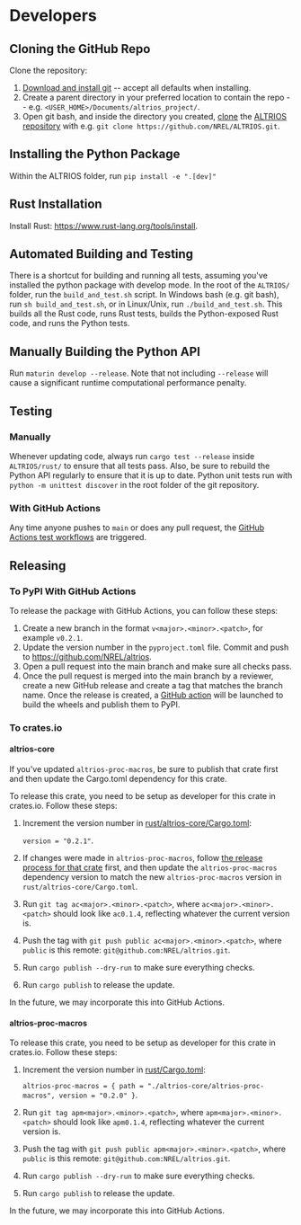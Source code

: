 # Developers

<!-- toc -->

## Cloning the GitHub Repo

Clone the repository:

1. [Download and install git](https://git-scm.com/downloads) -- accept all defaults when installing.
1. Create a parent directory in your preferred location to contain the repo -- e.g.
   `<USER_HOME>/Documents/altrios_project/`.
1. Open git bash, and inside the directory you created,
   [clone](https://docs.github.com/en/repositories/creating-and-managing-repositories/cloning-a-repository)
   the [ALTRIOS repository](https://github.com/NREL/ALTRIOS) with e.g. `git clone
https://github.com/NREL/ALTRIOS.git`.

## Installing the Python Package

Within the ALTRIOS folder, run `pip install -e ".[dev]"`

## Rust Installation

Install Rust: <https://www.rust-lang.org/tools/install>.

## Automated Building and Testing

There is a shortcut for building and running all tests, assuming you've installed the python package
with develop mode. In the root of the `ALTRIOS/` folder, run the `build_and_test.sh` script. In
Windows bash (e.g. git bash), run `sh build_and_test.sh`, or in Linux/Unix, run
`./build_and_test.sh`. This builds all the Rust code, runs Rust tests, builds the Python-exposed
Rust code, and runs the Python tests.

## Manually Building the Python API

Run `maturin develop --release`. Note that not including `--release` will cause a significant
runtime computational performance penalty.

## Testing

### Manually

Whenever updating code, always run `cargo test --release` inside `ALTRIOS/rust/` to ensure that all
tests pass. Also, be sure to rebuild the Python API regularly to ensure that it is up to date.
Python unit tests run with `python -m unittest discover` in the root folder of the git repository.

### With GitHub Actions

Any time anyone pushes to `main` or does any pull request, the [GitHub Actions test
workflows](https://github.com/NREL/altrios/tree/main/.github/workflows) are triggered.

## Releasing

### To PyPI With GitHub Actions

To release the package with GitHub Actions, you can follow these steps:

1. Create a new branch in the format `v<major>.<minor>.<patch>`, for example `v0.2.1`.
1. Update the version number in the `pyproject.toml` file. Commit and push to
   https://github.com/NREL/altrios.
1. Open a pull request into the main branch and make sure all checks pass.
1. Once the pull request is merged into the main branch by a reviewer, create a new GitHub release
   and create a tag that matches the branch name. Once the release is created, a [GitHub
   action](https://github.com/NREL/altrios/blob/686e8c28828cb980cc45567d08091e69b7bee52c/.github/workflows/wheels.yaml#L5)
   will be launched to build the wheels and publish them to PyPI.

### To crates.io

#### altrios-core

If you've updated `altrios-proc-macros`, be sure to publish that crate first and then update the
Cargo.toml dependency for this crate.

To release this crate, you need to be setup as developer for this crate in crates.io. Follow these steps:

1. Increment the version number in
   [rust/altrios-core/Cargo.toml](https://github.com/NREL/altrios/blob/426f50e4ebd0fbf1d7e346aa31604107df8f83fe/rust/altrios-core/Cargo.toml#L8): 
   
   `version = "0.2.1"`.
1. If changes were made in `altrios-proc-macros`, follow [the release process for that
   crate](#altrios-proc-macros) first, and then update the `altrios-proc-macros` dependency version
   to match the new `altrios-proc-macros` version in `rust/altrios-core/Cargo.toml`.
1. Run `git tag ac<major>.<minor>.<patch>`, where `ac<major>.<minor>.<patch>` should look like
   `ac0.1.4`, reflecting whatever the current version is.
1. Push the tag with `git push public ac<major>.<minor>.<patch>`, where `public` is this remote:
   `git@github.com:NREL/altrios.git`.
1. Run `cargo publish --dry-run` to make sure everything checks.
1. Run `cargo publish` to release the update.

In the future, we may incorporate this into GitHub Actions.

#### altrios-proc-macros

To release this crate, you need to be setup as developer for this crate in crates.io. Follow these steps:

1. Increment the version number in
   [rust/Cargo.toml](https://github.com/NREL/altrios/blob/dced44b42c456da88363d03dc43259b039a94e6d/rust/Cargo.toml#L48):
   
   `altrios-proc-macros = { path = "./altrios-core/altrios-proc-macros", version = "0.2.0" }`.
1. Run `git tag apm<major>.<minor>.<patch>`, where `apm<major>.<minor>.<patch>` should look like
   `apm0.1.4`, reflecting whatever the current version is.
1. Push the tag with `git push public apm<major>.<minor>.<patch>`, where `public` is this remote:
   `git@github.com:NREL/altrios.git`.
1. Run `cargo publish --dry-run` to make sure everything checks.
1. Run `cargo publish` to release the update.

In the future, we may incorporate this into GitHub Actions.
